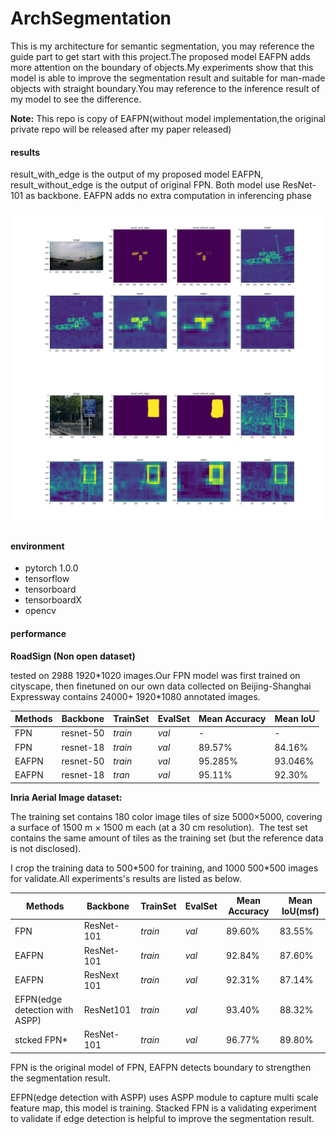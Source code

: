 # ArchSegmentation

This is my architecture for semantic segmentation, you may reference the guide part to get start with this project.The proposed model  EAFPN adds more attention on the boundary of objects.My experiments show that this model is able to improve the segmentation result and suitable for man-made objects with straight boundary.You may reference to the inference result of my model to see the difference.

**Note:** This repo is  copy of EAFPN(without model implementation,the original private repo will be released after my paper released)

#### results

result_with_edge is the output of my proposed model EAFPN, result_without_edge is the output of original FPN. Both model use ResNet-101 as backbone. EAFPN adds no extra computation in inferencing phase

![](https://raw.githubusercontent.com/Citygity/ArchSegmentation/master/images/00004997.png)
![](https://raw.githubusercontent.com/Citygity/ArchSegmentation/master/images/44.png)


#### environment

- pytorch 1.0.0
- tensorflow
- tensorboard
- tensorboardX
- opencv

#### performance

**RoadSign (Non open dataset)**

tested on 2988 1920\*1020 images.Our FPN model was first trained on cityscape, then finetuned on our own data collected on Beijing-Shanghai Expressway contains 24000+ 1920*1080 annotated images.

| Methods | Backbone  | TrainSet | EvalSet | Mean Accuracy | Mean IoU |
| ------- | --------- | -------- | ------- | ------------- | -------- |
| FPN     | resnet-50 | *train*  | *val*   | -             | -        |
| FPN     | resnet-18 | *train*  | *val*   | 89.57%        | 84.16%   |
| EAFPN   | resnet-50 | *train*  | *val*   | 95.285%       | 93.046%  |
| EAFPN   | resnet-18 | *tran*   | *val*   | 95.11%        | 92.30%   |

**Inria Aerial Image dataset:**

The training set contains 180 color image tiles of size 5000×5000, covering a surface of 1500 m × 1500 m each (at a 30 cm resolution).  The test set contains the same amount of tiles as the training set (but the reference data is not disclosed).  

I crop the training data to 500*500 for training, and 1000 500\*500 images for validate.All experiments's results are listed as below.

| Methods                        | Backbone    | TrainSet | EvalSet | Mean Accuracy | Mean IoU(msf) |
| ------------------------------ | ----------- | -------- | ------- | ------------- | ------------- |
| FPN                            | ResNet-101  | *train*  | *val*   | 89.60%        | 83.55%        |
| EAFPN                          | ResNet-101  | *train*  | *val*   | 92.84%        | 87.60%        |
| EAFPN                          | ResNext 101 | *train*  | *val*   | 92.31%        | 87.14%        |
| EFPN(edge detection with ASPP) | ResNet101   | *train*  | *val*   | 93.40%        | 88.32%        |
| stcked FPN*                    | ResNet-101  | *train*  | *val*   | 96.77%        | 89.80%        |

FPN is the original model of FPN, EAFPN detects boundary to strengthen the segmentation result.

EFPN(edge detection with ASPP) uses ASPP module to capture multi scale feature map, this model is training. Stacked FPN is a validating experiment to validate if edge detection is helpful to improve the segmentation result.
